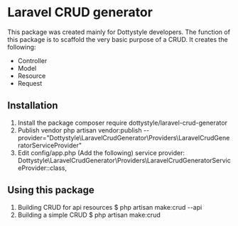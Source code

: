 # Laravel CRUD generator

This package was created mainly for Dottystyle developers. The function of this package
is to scaffold the very basic purpose of a CRUD. It creates the following:

* Controller
* Model
* Resource
* Request

## Installation
1. Install the package
    composer require dottystyle/laravel-crud-generator
2. Publish vendor
    php artisan vendor:publish --provider="Dottystyle\LaravelCrudGenerator\Providers\LaravelCrudGeneratorServiceProvider"
3. Edit config/app.php (Add the following)
    service provider:
    Dottystyle\LaravelCrudGenerator\Providers\LaravelCrudGeneratorServiceProvider::class,

## Using this package

1. Building CRUD for api resources
    $ php artisan make:crud --api
2. Building a simple CRUD
    $ php artisan make:crud